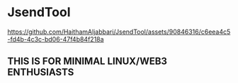 # JsendTool

https://github.com/HaithamAljabbari/JsendTool/assets/90846316/c6eea4c5-fd4b-4c3c-bd06-47f4b84f218a


<h2>THIS IS FOR MINIMAL LINUX/WEB3 ENTHUSIASTS</h2>
